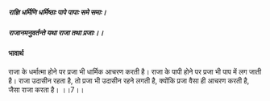 ##### राज्ञि धर्मिणि धर्मिष्ठाः पापे पापाः समे समाः।
##### राजानमनुवर्तन्ते यथा राजा तथा प्रजाः।। 

#### भावार्थ

राजा के धर्मात्मा होने पर प्रजा भी धार्मिक आचरण करती है। राजा के पापी होने पर प्रजा भी पाप में लग जाती है। राजा उदासीन रहता है, तो प्रजा भी उदासीन रहने लगती है, क्योंकि प्रजा वैसा ही आचरण करती है, जैसा राजा करता है। ।।7।।
